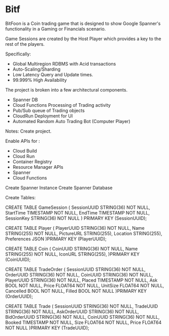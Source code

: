 # Bitf

BitFoon is a Coin trading game that is designed to show Google Spanner's functionality in a Gaming or Financials scenario. 

Game Sessions are created by the Host Player which provides a key to the rest of the players. 



Specifically: 
- Global Multiregion RDBMS with Acid transactions
- Auto-Scaling/Sharding
- Low Latency Query and Update times. 
- 99.999% High Availability

The project is broken into a few architectural components. 
- Spanner DB
- Cloud Functions Processing of Trading activity
- Pub/Sub queue of Trading objects
- CloudRun Deployment for UI 
- Automated Random Auto Trading Bot (Computer Player) 



Notes: 
Create project. 

Enable APIs for : 
- Cloud Build
- Cloud Run 
- Container Registry
- Resource Manager APIs
- Spanner 
- Cloud Functions


Create Spanner Instance
Create Spanner Database

Create Tables:

CREATE TABLE GameSession (
  SessionUUID STRING(36) NOT NULL,
  StartTime TIMESTAMP NOT NULL,
  EndTime TIMESTAMP NOT NULL,
  SessionKey STRING(36) NOT NULL
) PRIMARY KEY (SessionUUID);

CREATE TABLE Player (
  PlayerUUID STRING(36) NOT NULL,
  Name STRING(255) NOT NULL,
  PictureURL STRING(255),
  Location STRING(255),
  Preferences JSON
)PRIMARY KEY (PlayerUUID);

CREATE TABLE Coin (
  CoinUUID STRING(36) NOT NULL,
  Name STRING(255) NOT NULL,
  IconURL STRING(255),
)PRIMARY KEY (CoinUUID);

CREATE TABLE TradeOrder (
  SessionUUID STRING(36) NOT NULL,
  OrderUUID STRING(36)  NOT NULL,
  CoinUUID STRING(36)  NOT NULL,
  PlayerUUID STRING(36) NOT NULL,
  Placed TIMESTAMP NOT NULL,
  Ask BOOL NOT NULL,
  Price FLOAT64 NOT NULL,
  UnitSize FLOAT64 NOT NULL,
  Cancelled BOOL NOT NULL,
  Filled BOOL NOT NULL
)PRIMARY KEY (OrderUUID);

CREATE TABLE Trade (
  SessionUUID STRING(36) NOT NULL,
  TradeUUID STRING(36) NOT NULL,
  AskOrderUUID STRING(36) NOT NULL,
  BidOrderUUID STRING(36) NOT NULL,
  CoinUUID STRING(36) NOT NULL,
  Booked TIMESTAMP NOT NULL,
  Size FLOAT64 NOT NULL,
  Price FLOAT64 NOT NULL
)PRIMARY KEY (TradeUUID);

